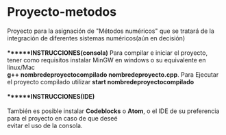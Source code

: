 # Proyecto-metodos

Proyecto para la asignación de "Métodos numéricos" que se tratará de la integración de diferentes sistemas numéricos(aún en decisión)<br><br>
<strong>******INSTRUCCIONES(consola)</strong>
Para compilar e iniciar el proyecto, tener como requisitos instalar MinGW en windows o su equivalente en linux/Mac<br>
  <strong>g++ nombredeproyectocompilado nombredeproyecto.cpp</strong>. Para Ejecutar el proyecto compilado utilizar <strong>start nombredeproyectocompilado</strong><br><br>
  <strong>******INSTRUCCIONES(IDE)</strong><br><br>
  También es posible instalar <strong>Codeblocks</strong> o <strong>Atom</strong>, o el IDE de su preferencia para el proyecto en caso de que deseé<br>
  evitar el uso de la consola.
